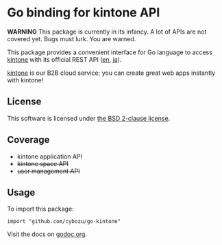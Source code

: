 Go binding for kintone API
==========================

**WARNING** This package is currently in its infancy.
A lot of APIs are not covered yet.  Bugs must lurk.  You are warned.

This package provides a convenient interface for Go language
to access [kintone][] with its official REST API ([en][APIen], [ja][APIja]).

[kintone][] is our B2B cloud service; you can create great web apps instantly with kintone!

License
-------

This software is licensed under [the BSD 2-clause license][bsd2].

Coverage
--------

* kintone application API
* ~~kintone space API~~
* ~~user management API~~

Usage
-----

To import this package:

    import "github.com/cybozu/go-kintone"

Visit the docs on [godoc.org][godoc].

[kintone]: https://kintone.cybozu.com/us/
[APIen]: http://developers.kintone.com/
[APIja]: https://developers.cybozu.com/
[bsd2]: http://opensource.org/licenses/BSD-2-Clause
[godoc]: http://godoc.org/github.com/cybozu/go-kintone
